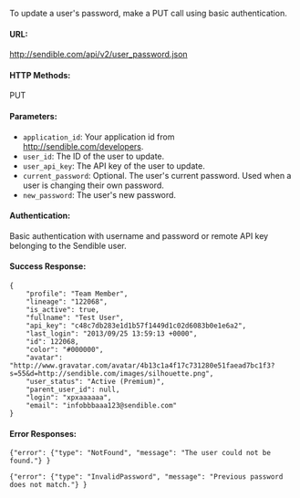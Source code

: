 To update a user's password, make a PUT call using basic authentication.

#### URL: ####
http://sendible.com/api/v2/user_password.json

#### HTTP Methods: ####
PUT

#### Parameters: ####
  * `application_id`: Your application id from http://sendible.com/developers.
  * `user_id`: The ID of the user to update.
  * `user_api_key`: The API key of the user to update.
  * `current_password`: Optional. The user's current password. Used when a user is changing their own password.
  * `new_password`: The user's new password.


#### Authentication: ####
Basic authentication with username and password or remote API key belonging to the Sendible user.

#### Success Response: ####
```
{
    "profile": "Team Member",
    "lineage": "122068",
    "is_active": true,
    "fullname": "Test User",
    "api_key": "c48c7db283e1d1b57f1449d1c02d6083b0e1e6a2",
    "last_login": "2013/09/25 13:59:13 +0000",
    "id": 122068,
    "color": "#000000",
    "avatar": "http://www.gravatar.com/avatar/4b13c1a4f17c731280e51faead7bc1f3?s=55&d=http://sendible.com/images/silhouette.png",
    "user_status": "Active (Premium)",
    "parent_user_id": null,
    "login": "xpxaaaaaa",
    "email": "infobbbaaa123@sendible.com"
}
```

#### Error Responses: ####
```
{"error": {"type": "NotFound", "message": "The user could not be found."} }
```

```
{"error": {"type": "InvalidPassword", "message": "Previous password does not match."} }
```